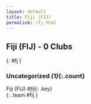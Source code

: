 ```yaml
---
layout: default
title: Fiji (FIJ)
permalink: /fj.html
---
```



## Fiji (FIJ) - 0 Clubs
{: #fj }









### Uncategorized _(1)_{:.count}


Fiji  (FIJ)  _#fij_{: .key} <br>
{: .team #fij }


 
